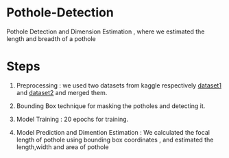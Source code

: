 # Pothole-Detection
Pothole Detection and Dimension Estimation , where we estimated the length and breadth of a pothole

# Steps

1. Preprocessing : we used two datasets from kaggle respectively [dataset1](https://www.kaggle.com/datasets/chitholian/annotated-potholes-dataset) and [dataset2](https://www.kaggle.com/datasets/andrewmvd/pothole-detection) and merged them.

2. Bounding Box technique for masking the potholes and detecting it.

3. Model Training : 20 epochs for training.

4. Model Prediction and Dimention Estimation : We calculated the focal length of pothole using bounding box coordinates , and estimated the length,width and area of pothole
